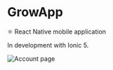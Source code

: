 # GrowApp
⚛️ React Native mobile application

In development with Ionic 5.

![Account page](https://github.com/aaron5670/GrowApp/blob/master/account.png?raw=true)
